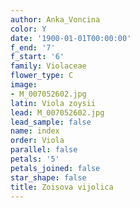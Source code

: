 ```yaml
---
author: Anka_Voncina
color: Y
date: '1900-01-01T00:00:00'
f_end: '7'
f_start: '6'
family: Violaceae
flower_type: C
image:
- M_007052602.jpg
latin: Viola zoysii
lead: M_007052602.jpg
lead_sample: false
name: index
order: Viola
parallel: false
petals: '5'
petals_joined: false
star_shape: false
title: Zoisova vijolica
---
```


